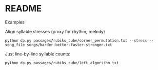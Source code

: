 # README

Examples

Align syllable stresses (proxy for rhythm, melody)
```
python dp.py passages/rubiks_cube/corner_permutation.txt --stress --song_file songs/harder-better-faster-stronger.txt
```

Just line-by-line syllable counts:
```
python dp.py passages/rubiks_cube/left_algorithm.txt
```
